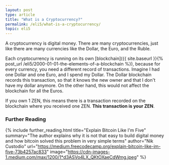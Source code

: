 ```yaml
---
layout: post
type: article
title: "What is a Cryptocurrency?"
permalink: /eli5/what-is-a-cryptocurrency/
topic: eli5
---
```


A cryptocurrency is digital money. There are many cryptocurrencies, just like there are many currencies like the Dollar, the Euro, and the Ruble. 

Each cryptocurrency is running on its own [blockchain]({{ site.baseurl }}{% post_url /eli5/2000-01-01-the-elements-of-a-blockchain %}), because for every currency, you need a different record of transactions. Imagine I had one Dollar and one Euro, and I spend my Dollar. The Dollar blockchain records this transaction, so that it knows the new owner and that I don't have my dollar anymore. On the other hand, this would not affect the blockchain for all the Euros.

If you own 1 ZEN, this means there is a transaction recorded on the blockchain where you received one ZEN. **This transaction is your ZEN**.

### Further Reading

{%
  include further_reading.html
  title="Explain Bitcoin Like I'm Five"
  summary="The author explains why it is not that easy to build digital money and how bitcoin solved this problem in very simple terms"
  author="Nik Custodio"
  url="https://medium.freecodecamp.org/explain-bitcoin-like-im-five-73b4257ac833"
  image="https://cdn-images-1.medium.com/max/1200/1*d3ASVo4LX_QKtOXaeCdWmg.jpeg"
%}
